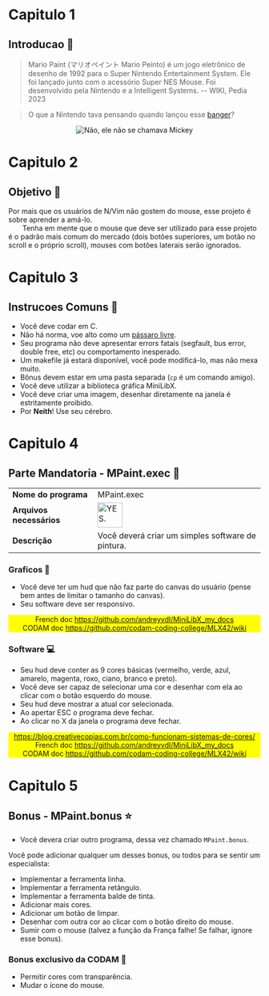 # Capitulo 1
## Introducao 📢

> Mario Paint (マリオペイント Mario Peinto) é um jogo eletrônico de desenho de 1992 para o Super Nintendo Entertainment System. Ele foi lançado junto com o acessório Super NES Mouse. Foi desenvolvido pela Nintendo e a Intelligent Systems. -- WIKI, Pedia 2023

> O que a Nintendo tava pensando quando lançou esse <a href="https://youtu.be/uCRB5N8LQN4?si=NCp5ixcapw73F4ZU" target="_blank">banger</a>?

<div align="center">
	<img src="https://www.computerhope.com/issues/pictures/first-mouse.png" alt="Não, ele não se chamava Mickey">
</div>

# Capitulo 2
## Objetivo 🎯

Por mais que os usuários de N/Vim não gostem do mouse, esse projeto é sobre aprender a amá-lo.   
&emsp;&emsp;Tenha em mente que o mouse que deve ser utilizado para esse projeto é o padrão mais comum do mercado (dois botões superiores, um botão no scroll e o próprio scroll), mouses com botões laterais serão ignorados.

# Capitulo 3
## Instrucoes Comuns 📝

- Você deve codar em C.
- Não há norma, voe alto como um <a href="https://www.youtube.com/watch?v=d43lJsK7Kvo">pássaro livre</a>.
- Seu programa não deve apresentar errors fatais (segfault, bus error, double free, etc) ou comportamento inesperado.
- Um makefile já estará disponível, você pode modificá-lo, mas não mexa muito.
- Bônus devem estar em uma pasta separada (`cp` é um comando amigo).
- Você deve utilizar a biblioteca gráfica MiniLibX.
- Você deve criar uma imagem, desenhar diretamente na janela é estritamente proibido.
- Por **Neith**! Use seu cérebro.

# Capitulo 4
## Parte Mandatoria - MPaint.exec 🔰

<table align="center">
	<tr>
		<td style="font-weight: bold">Nome do programa</td>
		<td>MPaint.exec</td>
	</tr>
	<tr>
		<td style="font-weight: bold">Arquivos necessários</td>
		<td><img src="https://i.kym-cdn.com/photos/images/newsfeed/001/650/747/aaf.png" alt="YES." width="50px"></td>
	</tr>
	<tr>
		<td style="font-weight: bold">Descrição</td>
		<td>Você deverá criar um simples software de pintura.</td>
	</tr>
</table>

### Graficos 👾

- Você deve ter um hud que não faz parte do canvas do usuário (pense bem antes de limitar o tamanho do canvas).
- Seu software deve ser responsivo.

<div align="center" style="background-color: yellow">
	French doc <a href="https://github.com/andreyvdl/MiniLibX_my_docs" target="_blank">https://github.com/andreyvdl/MiniLibX_my_docs</a><br>
	CODAM doc <a href="https://github.com/codam-coding-college/MLX42/wiki" target="_blank">https://github.com/codam-coding-college/MLX42/wiki</a>
</div>

### Software 💻

- Seu hud deve conter as 9 cores básicas (vermelho, verde, azul, amarelo, magenta, roxo, ciano, branco e preto).
- Você deve ser capaz de selecionar uma cor e desenhar com ela ao clicar com o botão esquerdo do mouse.
- Seu hud deve mostrar a atual cor selecionada.
- Ao apertar ESC o programa deve fechar.
- Ao clicar no X da janela o programa deve fechar.

<div align="center" style="background-color: yellow">
	<a href="https://blog.creativecopias.com.br/como-funcionam-sistemas-de-cores/">https://blog.creativecopias.com.br/como-funcionam-sistemas-de-cores/</a><br>
	French doc <a href="https://github.com/andreyvdl/MiniLibX_my_docs" target="_blank">https://github.com/andreyvdl/MiniLibX_my_docs</a><br>
	CODAM doc <a href="https://github.com/codam-coding-college/MLX42/wiki" target="_blank">https://github.com/codam-coding-college/MLX42/wiki</a>
</div>

# Capitulo 5
## Bonus - MPaint.bonus ⭐

- Você devera criar outro programa, dessa vez chamado `MPaint.bonus`.

Você pode adicionar qualquer um desses bonus, ou todos para se sentir um especialista:

- Implementar a ferramenta linha.
- Implementar a ferramenta retângulo.
- Implementar a ferramenta balde de tinta.
- Adicionar mais cores.
- Adicionar um botão de limpar.
- Desenhar com outra cor ao clicar com o botão direito do mouse.
- Sumir com o mouse (talvez a função da França falhe! Se falhar, ignore esse bonus).

### Bonus exclusivo da CODAM 🌟

- Permitir cores com transparência.
- Mudar o ícone do mouse.
